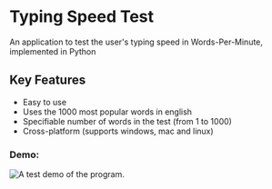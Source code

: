 # Typing Speed Test
An application to test the user's typing speed in Words-Per-Minute, implemented in Python

## Key Features
* Easy to use
* Uses the 1000 most popular words in english
* Specifiable number of words in the test (from 1 to 1000)
* Cross-platform (supports windows, mac and linux)

### Demo:
![A test demo of the program.](https://media.giphy.com/media/gpzwVHfgv4wIXlyQc2/giphy.gif)
